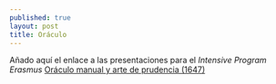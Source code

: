 ```yaml
---
published: true
layout: post
title: Oráculo
---
```



Añado aquí el enlace a las presentaciones para el _Intensive Program Erasmus_ [Oráculo manual y arte de prudencia (1647)](http://editio.github.io/manual/)
